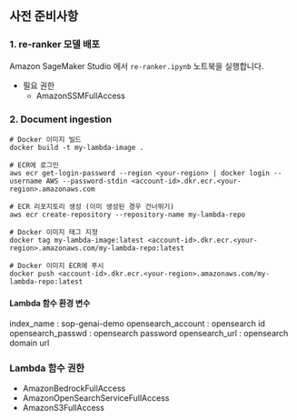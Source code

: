 ## 사전 준비사항

### 1. re-ranker 모델 배포 
Amazon SageMaker Studio 에서 `re-ranker.ipynb` 노트북을 실행합니다. 

- 필요 권한
    - AmazonSSMFullAccess


### 2. Document ingestion
```
# Docker 이미지 빌드
docker build -t my-lambda-image .

# ECR에 로그인
aws ecr get-login-password --region <your-region> | docker login --username AWS --password-stdin <account-id>.dkr.ecr.<your-region>.amazonaws.com

# ECR 리포지토리 생성 (이미 생성된 경우 건너뛰기)
aws ecr create-repository --repository-name my-lambda-repo

# Docker 이미지 태그 지정
docker tag my-lambda-image:latest <account-id>.dkr.ecr.<your-region>.amazonaws.com/my-lambda-repo:latest

# Docker 이미지 ECR에 푸시
docker push <account-id>.dkr.ecr.<your-region>.amazonaws.com/my-lambda-repo:latest
```

#### Lambda 함수 환경 변수
index_name : sop-genai-demo
opensearch_account : opensearch id
opensearch_passwd : opensearch password
opensearch_url : opensearch domain url 

### Lambda 함수 권한
- AmazonBedrockFullAccess
- AmazonOpenSearchServiceFullAccess
- AmazonS3FullAccess